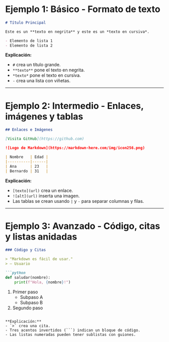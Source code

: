 # Ejemplo 1: Básico - Formato de texto

```markdown
# Título Principal

Este es un **texto en negrita** y este es un *texto en cursiva*.

- Elemento de lista 1
- Elemento de lista 2
```

**Explicación:**
- `#` crea un título grande.
- `**texto**` pone el texto en negrita.
- `*texto*` pone el texto en cursiva.
- `-` crea una lista con viñetas.

---

# Ejemplo 2: Intermedio - Enlaces, imágenes y tablas

```markdown
## Enlaces e Imágenes

[Visita GitHub](https://github.com)

![Logo de Markdown](https://markdown-here.com/img/icon256.png)

| Nombre   | Edad |
|----------|------|
| Ana      | 23   |
| Bernardo | 31   |
```

**Explicación:**
- `[texto](url)` crea un enlace.
- `![alt](url)` inserta una imagen.
- Las tablas se crean usando `|` y `-` para separar columnas y filas.

---

# Ejemplo 3: Avanzado - Código, citas y listas anidadas

```markdown
### Código y Citas

> "Markdown es fácil de usar."  
> — Usuario

```python
def saludar(nombre):
    print(f"Hola, {nombre}!")
```

1. Primer paso
   - Subpaso A
   - Subpaso B
2. Segundo paso
```

**Explicación:**
- `>` crea una cita.
- Tres acentos invertidos (```) indican un bloque de código.
- Las listas numeradas pueden tener sublistas con guiones.
